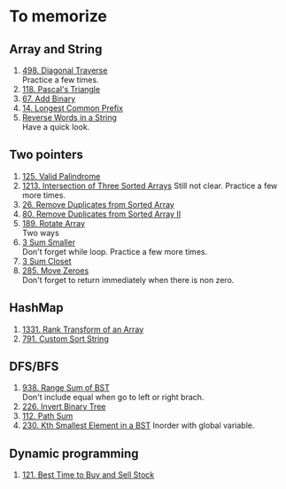 # To memorize
## Array and String
1. [498. Diagonal Traverse](https://leetcode.com/problems/diagonal-traverse)  
   Practice a few times.
1. [118. Pascal's Triangle](https://leetcode.com/problems/pascals-triangle)
2. [67. Add Binary](https://leetcode.com/problems/add-binary)
3. [14. Longest Common Prefix](https://leetcode.com/problems/longest-common-prefix)
4. [Reverse Words in a String](https://leetcode.com/problems/reverse-words-in-a-string)  
   Have a quick look.

## Two pointers
1. [125. Valid Palindrome](https://leetcode.com/problems/valid-palindrome)  
2. [1213. Intersection of Three Sorted Arrays](https://leetcode.com/problems/intersection-of-three-sorted-arrays)     Still not clear.  Practice a few more times.
3. [26. Remove Duplicates from Sorted Array](https://leetcode.com/problems/remove-duplicates-from-sorted-array/)
4. [80. Remove Duplicates from Sorted Array II](https://leetcode.com/problems/remove-duplicates-from-sorted-array-ii)
5. [189. Rotate Array](https://leetcode.com/problems/rotate-array)  
   Two ways
6. [3 Sum Smaller](https://leetcode.com/problems/3sum-smaller)  
   Don't forget while loop. Practice a few more times.
7. [3 Sum Closet](https://leetcode.com/problems/3sum-closest)
8. [285. Move Zeroes](https://leetcode.com/problems/move-zeroes)  
   Don't forget to return immediately when there is non zero.

## HashMap
1. [1331. Rank Transform of an Array](https://leetcode.com/problems/rank-transform-of-an-array)
2. [791. Custom Sort String](https://leetcode.com/problems/custom-sort-string) 
## DFS/BFS
1. [938. Range Sum of BST](https://leetcode.com/problems/range-sum-of-bst)  
   Don't include equal when go to left or right brach.
1. [226. Invert Binary Tree](https://leetcode.com/problems/invert-binary-tree)
2. [112. Path Sum](https://leetcode.com/problems/path-sum)
3. [230. Kth Smallest Element in a BST](https://leetcode.com/problems/kth-smallest-element-in-a-bst)
   Inorder with global variable.
## Dynamic programming
1. [121. Best Time to Buy and Sell Stock](https://leetcode.com/problems/best-time-to-buy-and-sell-stock)  
